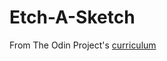 # Etch-A-Sketch

From The Odin Project's [curriculum](https://www.theodinproject.com/courses/web-development-101/lessons/etch-a-sketch-project?ref=lnav)
